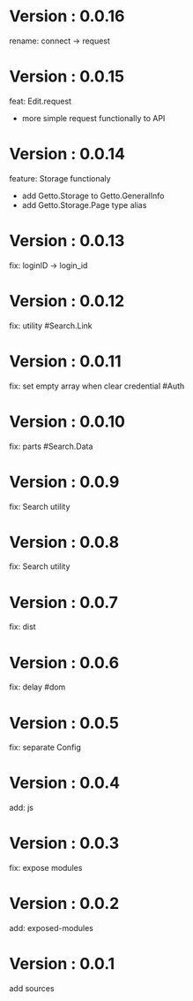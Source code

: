 # Version : 0.0.16

rename: connect -> request

# Version : 0.0.15

feat: Edit.request

- more simple request functionally to API

# Version : 0.0.14

feature: Storage functionaly

- add Getto.Storage to Getto.GeneralInfo
- add Getto.Storage.Page type alias

# Version : 0.0.13

fix: loginID -> login_id

# Version : 0.0.12

fix: utility #Search.Link

# Version : 0.0.11

fix: set empty array when clear credential #Auth

# Version : 0.0.10

fix: parts #Search.Data

# Version : 0.0.9

fix: Search utility

# Version : 0.0.8

fix: Search utility

# Version : 0.0.7

fix: dist

# Version : 0.0.6

fix: delay #dom

# Version : 0.0.5

fix: separate Config

# Version : 0.0.4

add: js

# Version : 0.0.3

fix: expose modules

# Version : 0.0.2

add: exposed-modules

# Version : 0.0.1

add sources

